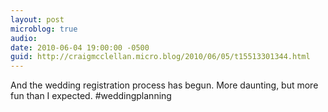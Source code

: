 ```yaml
---
layout: post
microblog: true
audio: 
date: 2010-06-04 19:00:00 -0500
guid: http://craigmcclellan.micro.blog/2010/06/05/t15513301344.html
---
```

And the wedding registration process has begun. More daunting, but more fun than I expected. #weddingplanning
